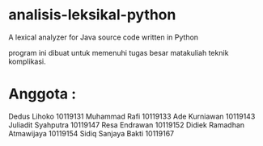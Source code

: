 # analisis-leksikal-python

A lexical analyzer for Java source code written in Python

program ini dibuat untuk memenuhi tugas besar matakuliah teknik komplikasi.

# Anggota :

Dedus Lihoko 10119131
Muhammad Rafi 10119133
Ade Kurniawan 10119143
Juliadit Syahputra 10119147
Resa Endrawan 10119152
Didiek Ramadhan Atmawijaya 10119154
Sidiq Sanjaya Bakti 10119167
